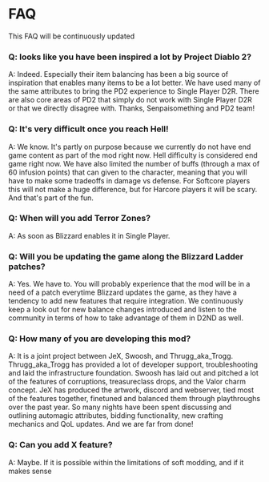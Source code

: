# FAQ

This FAQ will be continuously updated 

### Q: looks like you have been inspired a lot by Project Diablo 2?

A: Indeed. Especially their item balancing has been a big source of inspiration that enables many items to be a lot better. We have used many of the same attributes to bring the PD2 experience to Single Player D2R. There are also core areas of PD2 that simply do not work with Single Player D2R or that we directly disagree with. Thanks, Senpaisomething and PD2 team!

### Q: It's very difficult once you reach Hell!

A: We know. It's partly on purpose because we currently do not have end game content as part of the mod right now. Hell difficulty is considered end game right now. 
We have also limited the number of buffs (through a max of 60 infusion points) that can given to the character, meaning that you will have to make some tradeoffs in damage vs defense. For Softcore players this will not make a huge difference, but for Harcore players it will be scary. And that's part of the fun.

### Q: When will you add Terror Zones?

A: As soon as Blizzard enables it in Single Player.

### Q: Will you be updating the game along the Blizzard Ladder patches?

A: Yes. We have to. You will probably experience that the mod will be in a need of a patch everytime Blizzard updates the game, as they have a tendency to add new features that require integration. We continuously keep a look out for new balance changes introduced and listen to the community in terms of how to take advantage of them in D2ND as well.

### Q: How many of you are developing this mod?

A: It is a joint project between JeX, Swoosh, and Thrugg_aka_Trogg. Thrugg_aka_Trogg has provided a lot of developer support, troubleshooting and laid the infrastructure foundation. Swoosh has laid out and pitched a lot of the features of corruptions, treasureclass drops, and the Valor charm concept. JeX has produced the artwork, discord and webserver, tied most of the features together, finetuned and balanced them through playthroughs over the past year. So many nights have been spent discussing and outlining automagic attributes, bidding functionality, new crafting mechanics and QoL updates. And we are far from done!


### Q: Can you add X feature?

A: Maybe. If it is possible within the limitations of soft modding, and if it makes sense
